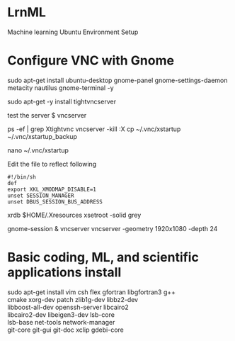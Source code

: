 # LrnML
Machine learning Ubuntu Environment Setup



# Configure VNC with Gnome

sudo apt-get install ubuntu-desktop gnome-panel gnome-settings-daemon metacity nautilus gnome-terminal -y

sudo apt-get -y install tightvncserver

test the server
$ vncserver

ps -ef | grep Xtightvnc
vncserver -kill :X 
cp ~/.vnc/xstartup ~/.vnc/xstartup_backup

nano ~/.vnc/xstartup

Edit the file to reflect following

    #!/bin/sh
    def
    export XKL_XMODMAP_DISABLE=1
    unset SESSION_MANAGER
    unset DBUS_SESSION_BUS_ADDRESS

xrdb $HOME/.Xresources
xsetroot -solid grey

gnome-session &
vncserver
vncserver -geometry 1920x1080 -depth 24



# Basic coding, ML, and scientific applications install
sudo apt-get install vim csh flex gfortran libgfortran3 g++ \
                     cmake xorg-dev patch zlib1g-dev libbz2-dev \
                     libboost-all-dev openssh-server libcairo2 \
                     libcairo2-dev libeigen3-dev lsb-core \
                     lsb-base net-tools network-manager \
                     git-core git-gui git-doc xclip gdebi-core
                     
